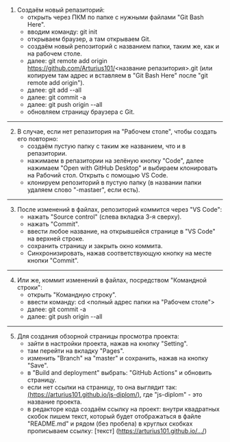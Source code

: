 1. Создаём новый репазиторий:
    - открыть через ПКМ по папке с нужными файлами "Git Bash Here".
    - вводим команду: git init
    - открываем браузер, а там открываем Git.
    - создаём новый репозиторий с названием папки, таким же, как и на рабочем столе.
    - далее: git remote add origin https://github.com/Arturius101/<название репазитория>.git (или копируем там адрес и вставляем в "Git Bash Here" после "git remote add origin").
    - далее: git add --all
    - далее: git commit -a
    - далее: git push origin --all
    - обновляем страницу браузера с Git.
_________________________________________

2. В случае, если нет репазитория на "Рабочем столе", чтобы создать его повторно:
    - создаём пустую папку с таким же названием, что и в репазитории.
    - нажимаем в репазитории на зелёную кнопку "Code", далее нажимаем "Open with GitHub Desktop" и выбираем клонировать на Рабочий стол. Открыть с помощью VS Code.
    - клонируем репозиторий в пустую папку (в названии папки удаляем слово "-mastaer", если есть).
_________________________________________

3. После изменений в файлах, репозиторий коммится через "VS Code":
    - нажать "Source control" (слева вкладка 3-я сверху).
    - нажать "Commit".
    - ввести любое название, на открывшейся странице в "VS Code" на верхней строке.
    - сохранить страницу и закрыть окно коммита.
    - Синхронизировать, нажав соответствующую кнопку на месте кнопки "Commit".
__________________________________________

4. Или же, коммит изменений в файлах, посредством "Командной строки":
    - открыть "Командную строку".
    - ввести команду: cd <полный адрес папки на "Рабочем столе">
    - далее: git commit -a
    - далее: git push origin --all
_________________________________________

5. Для создания обзорной страницы просмотра проекта:
    - зайти в настройки проекта, нажав на кнопку "Setting".
    - там перейти на вкладку "Pages".
    - изменить "Branch" на "master" и сохранить, нажав на кнопку "Save".
    - в "Build and deployment" выбрать: "GitHub Actions" и обновить страницу.
    - если нет ссылки на страницу, то она выглядит так: [(https://arturius101.github.io/js-diplom/)](https://arturius101.github.io/js-diplom/), где "js-diplom" - это название проекта.
    - в редакторе кода создаём ссылку на проект: внутри квадратных скобок пишем текст, который будет отображаться в файле "README.md" и рядом (без пробела) в круглых скобках прописываем ссылку: [текст] (https://arturius101.github.io/.../)
